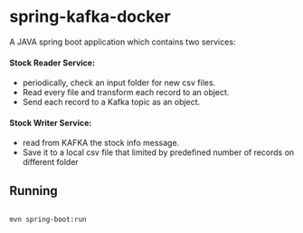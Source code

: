 # spring-kafka-docker

A JAVA spring boot application which contains two services:
#### Stock Reader Service: 
 - periodically, check an input folder for new csv files. 
 - Read every file and transform each record to an object.
 - Send each record to a Kafka topic as an object.

#### Stock Writer Service:
- read from KAFKA the stock info message.
- Save it to a local csv file that limited by predefined number of records on different folder

## Running

```bash

mvn spring-boot:run
